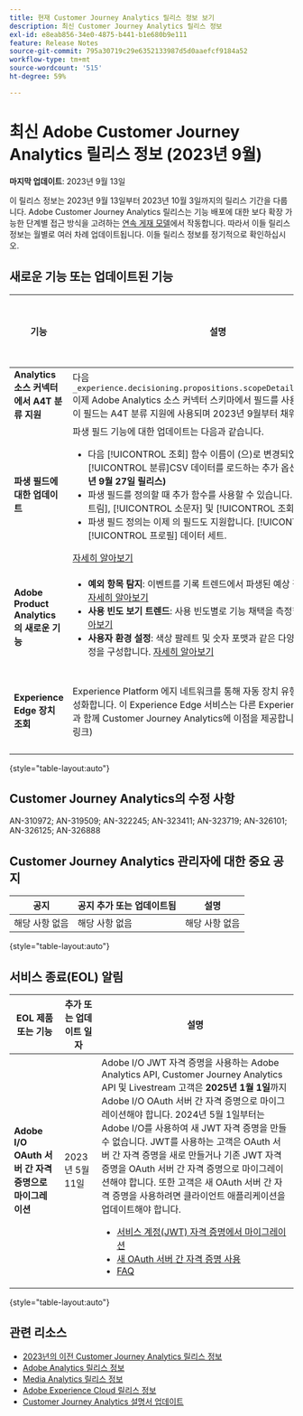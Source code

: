 ```yaml
---
title: 현재 Customer Journey Analytics 릴리스 정보 보기
description: 최신 Customer Journey Analytics 릴리스 정보
exl-id: e8eab856-34e0-4875-b441-b1e680b9e111
feature: Release Notes
source-git-commit: 795a30719c29e6352133987d5d0aaefcf9184a52
workflow-type: tm+mt
source-wordcount: '515'
ht-degree: 59%

---
```


# 최신 Adobe Customer Journey Analytics 릴리스 정보 (2023년 9월)

**마지막 업데이트**: 2023년 9월 13일

이 릴리스 정보는 2023년 9월 13일부터 2023년 10월 3일까지의 릴리스 기간을 다룹니다. Adobe Customer Journey Analytics 릴리스는 기능 배포에 대한 보다 확장 가능한 단계별 접근 방식을 고려하는 [연속 게재 모델](releases.md)에서 작동합니다. 따라서 이들 릴리스 정보는 월별로 여러 차례 업데이트됩니다. 이들 릴리스 정보를 정기적으로 확인하십시오.

## 새로운 기능 또는 업데이트된 기능

| 기능 | 설명 | [롤아웃 시작](releases.md) | [일반 가용성](releases.md) |
| ----------- | ---------- | ------- | ---- |
| **Analytics 소스 커넥터에서 A4T 분류 지원** | 다음 `_experience.decisioning.propositions.scopeDetails.correlationID` 이제 Adobe Analytics 소스 커넥터 스키마에서 필드를 사용할 수 있습니다. 이 필드는 A4T 분류 지원에 사용되며 2023년 9월부터 채워집니다. | | 해당 사항 없음 | 2023년 9월 12일 |
| **파생 필드에 대한 업데이트** | 파생 필드 기능에 대한 업데이트는 다음과 같습니다.<ul><li>다음 [!UICONTROL 조회] 함수 이름이 (으)로 변경되었습니다. [!UICONTROL 분류]CSV 데이터를 로드하는 추가 옵션이 있는 . **(2023년 9월 27일 릴리스)**</li><li>파생 필드를 정의할 때 추가 함수를 사용할 수 있습니다. [!UICONTROL 트림], [!UICONTROL 소문자] 및 [!UICONTROL 조회].</li><li>파생 필드 정의는 이제 의 필드도 지원합니다. [!UICONTROL 조회] 및 [!UICONTROL 프로필] 데이터 세트.</li></ul>[자세히 알아보기](/help/data-views/derived-fields/derived-fields.md) | 해당 사항 없음 | 2023년 9월 13일 |
| **Adobe Product Analytics의 새로운 기능** | <ul><li>**예외 항목 탐지**: 이벤트를 기록 트렌드에서 파생된 예상 값과 비교합니다. [자세히 알아보기](https://experienceleague.adobe.com/docs/analytics-platform/using/guided-analysis/trends/usage.html)</li><li>**사용 빈도 보기 트렌드**: 사용 빈도별로 기능 채택을 측정합니다. [자세히 알아보기](https://experienceleague.adobe.com/docs/analytics-platform/using/guided-analysis/trends/frequency.html)</li><li>**사용자 환경 설정**: 색상 팔레트 및 숫자 포맷과 같은 다양한 사용자 환경 설정을 구성합니다. [자세히 알아보기](https://experienceleague.adobe.com/docs/analytics-platform/using/cja-workspace/user-preferences.html)</li></ul> | 해당 사항 없음 | 2023년 9월 18일 |
| **Experience Edge 장치 조회** | Experience Platform 에지 네트워크를 통해 자동 장치 유형 데이터 수집을 활성화합니다. 이 Experience Edge 서비스는 다른 Experience Platform 앱과 함께 Customer Journey Analytics에 이점을 제공합니다. (참조할 설명서 링크) | 해당 사항 없음 | 2023년 9월 27일 |

{style="table-layout:auto"}

## Customer Journey Analytics의 수정 사항

AN-310972; AN-319509; AN-322245; AN-323411; AN-323719; AN-326101; AN-326125; AN-326888


## Customer Journey Analytics 관리자에 대한 중요 공지

| 공지 | 공지 추가 또는 업데이트됨 | 설명 |
| --- | --- | --- |
| 해당 사항 없음 | 해당 사항 없음 | 해당 사항 없음 |

{style="table-layout:auto"}

## 서비스 종료(EOL) 알림

| EOL 제품 또는 기능 | 추가 또는 업데이트 일자 | 설명 |
| --- | --- | --- |
| **Adobe I/O OAuth 서버 간 자격 증명으로 마이그레이션** | 2023년 5월 11일 | Adobe I/O JWT 자격 증명을 사용하는 Adobe Analytics API, Customer Journey Analytics API 및 Livestream 고객은 **2025년 1월 1일**&#x200B;까지 Adobe I/O OAuth 서버 간 자격 증명으로 마이그레이션해야 합니다. 2024년 5월 1일부터는 Adobe I/O를 사용하여 새 JWT 자격 증명을 만들 수 없습니다. JWT를 사용하는 고객은 OAuth 서버 간 자격 증명을 새로 만들거나 기존 JWT 자격 증명을 OAuth 서버 간 자격 증명으로 마이그레이션해야 합니다. 또한 고객은 새 OAuth 서버 간 자격 증명을 사용하려면 클라이언트 애플리케이션을 업데이트해야 합니다. <ul><li>[서비스 계정(JWT) 자격 증명에서 마이그레이션](https://developer.adobe.com/developer-console/docs/guides/authentication/ServerToServerAuthentication/migration/)</li><li>[새 OAuth 서버 간 자격 증명 사용](https://developer.adobe.com/developer-console/docs/guides/authentication/ServerToServerAuthentication/implementation/)</li><li>[FAQ](https://developer.adobe.com/developer-console/docs/guides/authentication/ServerToServerAuthentication/faqs/)</li></ul> |

{style="table-layout:auto"}


## 관련 리소스

* [2023년의 이전 Customer Journey Analytics 릴리스 정보](/help/release-notes/2023.md)
* [Adobe Analytics 릴리스 정보](https://experienceleague.adobe.com/docs/analytics/release-notes/latest.html?lang=ko)
* [Media Analytics 릴리스 정보](https://experienceleague.adobe.com/docs/media-analytics/using/additional-resources/release-notes.html)
* [Adobe Experience Cloud 릴리스 정보](https://experienceleague.adobe.com/docs/release-notes/experience-cloud/current.html)
* [Customer Journey Analytics 설명서 업데이트](/help/release-notes/doc-changes.md)

